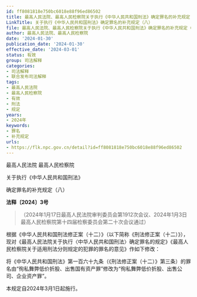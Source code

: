```yaml
---
id: ff8081818e750bc6018e88f96ed86502
title: 最高人民法院、最高人民检察院关于执行《中华人民共和国刑法》确定罪名的补充规定（八）
LinkTitle: 关于执行《中华人民共和国刑法》确定罪名的补充规定（八）
file: 最高人民法院、最高人民检察院关于执行《中华人民共和国刑法》确定罪名的补充规定（八）_20240130_ff8081818e750bc6018e88f96ed86502.docx
author: 最高人民法院、最高人民检察院
date: '2024-01-30'
publication_date: '2024-01-30'
effective_date: '2024-03-01'
status: 有效
group: 司法解释
categories:
- 司法解释
- 联合发布司法解释
tags:
- 最高人民法院
- 最高人民检察院
- 有效
- 刑法
- 规定
years:
- 2024年
keywords:
- 罪名
- 补充规定
urls:
- https://flk.npc.gov.cn/detail?id=ff8081818e750bc6018e88f96ed86502
---
```


最高人民法院 最高人民检察院

关于执行《中华人民共和国刑法》

确定罪名的补充规定（八）

**法释〔2024〕3号**

> （2024年1月17日最高人民法院审判委员会第1912次会议、2024年1月3日最高人民检察院第十四届检察委员会第二十次会议通过）

根据《中华人民共和国刑法修正案（十二）》（以下简称《刑法修正案（十二）》），现对《最高人民法院关于执行〈中华人民共和国刑法〉确定罪名的规定》《最高人民检察院关于适用刑法分则规定的犯罪的罪名的意见》作如下修改：

将《中华人民共和国刑法》第一百六十九条（《刑法修正案（十二）》第三条）的罪名由“徇私舞弊低价折股、出售国有资产罪”修改为“徇私舞弊低价折股、出售公司、企业资产罪”。

本规定自2024年3月1日起施行。

